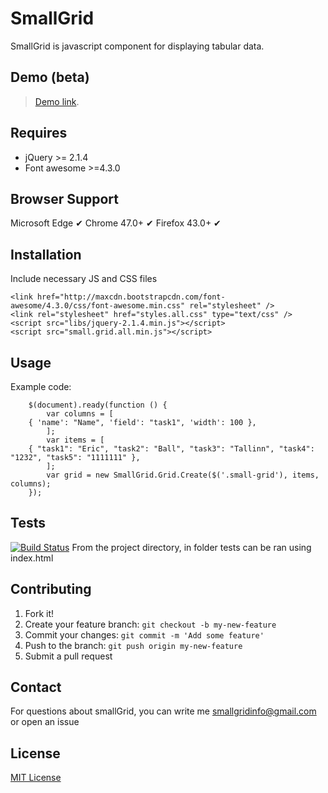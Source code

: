 # SmallGrid
SmallGrid is javascript component for displaying tabular data.

## Demo (beta)

> [Demo link](http://truehot.github.io/smallGrid/examples/example1.html).

## Requires

- jQuery >= 2.1.4
- Font awesome >=4.3.0

## Browser Support

Microsoft Edge ✔ 
Chrome 47.0+   ✔ 
Firefox 43.0+  ✔

## Installation

Include necessary JS and CSS files

<!-- -->

    <link href="http://maxcdn.bootstrapcdn.com/font-awesome/4.3.0/css/font-awesome.min.css" rel="stylesheet" />
    <link rel="stylesheet" href="styles.all.css" type="text/css" />
    <script src="libs/jquery-2.1.4.min.js"></script>
    <script src="small.grid.all.min.js"></script>

## Usage

Example code:

        $(document).ready(function () {
            var columns = [
		{ 'name': "Name", 'field': "task1", 'width': 100 },
            ];
            var items = [
		{ "task1": "Eric", "task2": "Ball", "task3": "Tallinn", "task4": "1232", "task5": "1111111" },
            ];
            var grid = new SmallGrid.Grid.Create($('.small-grid'), items, columns);
        });

## Tests
[![Build Status](https://travis-ci.org/truehot/smallGrid.svg?branch=master)](https://travis-ci.org/truehot/smallGrid)
From the project directory, in folder tests can be ran using index.html

## Contributing

1. Fork it!
2. Create your feature branch: `git checkout -b my-new-feature`
3. Commit your changes: `git commit -m 'Add some feature'`
4. Push to the branch: `git push origin my-new-feature`
5. Submit a pull request

## Contact

For questions about smallGrid, you can write me smallgridinfo@gmail.com or open an issue

## License

[MIT License](https://github.com/truehot/smallGrid/blob/master/LICENSE.txt)
